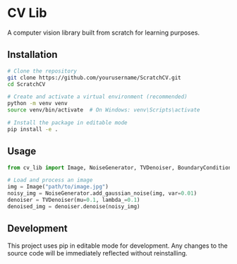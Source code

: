 # CV Lib

A computer vision library built from scratch for learning purposes.

## Installation

```bash
# Clone the repository
git clone https://github.com/yourusername/ScratchCV.git
cd ScratchCV

# Create and activate a virtual environment (recommended)
python -m venv venv
source venv/bin/activate  # On Windows: venv\Scripts\activate

# Install the package in editable mode
pip install -e .
```

## Usage

```python
from cv_lib import Image, NoiseGenerator, TVDenoiser, BoundaryCondition

# Load and process an image
img = Image("path/to/image.jpg")
noisy_img = NoiseGenerator.add_gaussian_noise(img, var=0.01)
denoiser = TVDenoiser(mu=0.1, lambda_=0.1)
denoised_img = denoiser.denoise(noisy_img)
```

## Development

This project uses pip in editable mode for development. Any changes to the source code will be immediately reflected without reinstalling.